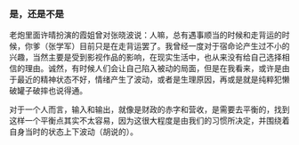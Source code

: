


### 是，还是不是

老炮里面许晴扮演的霞姐曾对张晓波说：人嘛，总有遇事顺当的时候和走背运的时候，你爹（张学军）目前只是在走背运罢了。我曾经一度对于宿命论产生过不小的兴趣，当然主要是受到影视作品的影响，在现实生活中，也从来没有给自己选择相信的理由。诚然，有时候人们会让自己陷入被动的局面，但是在我看来，或许是由于最近的精神状态不好，情绪产生了波动，或者是生理原因，再或是就是纯粹犯懒破罐子破摔也说得通。

对于一个人而言，输入和输出，就像是财政的赤字和营收，是需要去平衡的，找到这样一个平衡点其实不太容易，因为这很大程度是由我们的习惯所决定，并围绕着自身当时的状态上下波动（胡说的）。